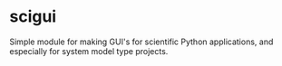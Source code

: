 # scigui
Simple module for making GUI's for scientific Python applications, and especially for system model type projects.
